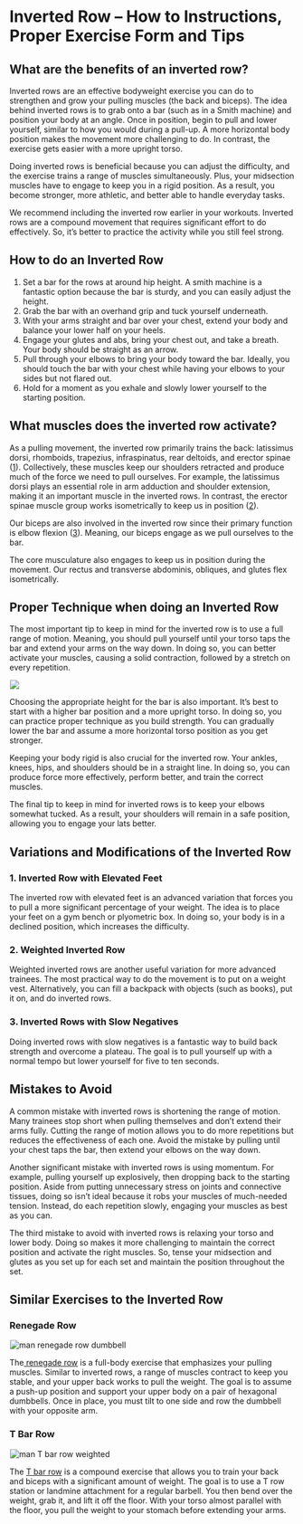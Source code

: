 # Inverted Row – How to Instructions, Proper Exercise Form and Tips

## What are the benefits of an inverted row? 

Inverted rows are an effective bodyweight exercise you can do to strengthen and grow your pulling muscles (the back and biceps). The idea behind inverted rows is to grab onto a bar (such as in a Smith machine) and position your body at an angle. Once in position, begin to pull and lower yourself, similar to how you would during a pull-up. A more horizontal body position makes the movement more challenging to do. In contrast, the exercise gets easier with a more upright torso.

Doing inverted rows is beneficial because you can adjust the difficulty, and the exercise trains a range of muscles simultaneously. Plus, your midsection muscles have to engage to keep you in a rigid position. As a result, you become stronger, more athletic, and better able to handle everyday tasks.

We recommend including the inverted row earlier in your workouts. Inverted rows are a compound movement that requires significant effort to do effectively. So, it’s better to practice the activity while you still feel strong.

## How to do an Inverted Row

  1. Set a bar for the rows at around hip height. A smith machine is a fantastic option because the bar is sturdy, and you can easily adjust the height.
  2. Grab the bar with an overhand grip and tuck yourself underneath.
  3. With your arms straight and bar over your chest, extend your body and balance your lower half on your heels.
  4. Engage your glutes and abs, bring your chest out, and take a breath. Your body should be straight as an arrow.
  5. Pull through your elbows to bring your body toward the bar. Ideally, you should touch the bar with your chest while having your elbows to your sides but not flared out.
  6. Hold for a moment as you exhale and slowly lower yourself to the starting position.

## What muscles does the inverted row activate?

As a pulling movement, the inverted row primarily trains the back: latissimus dorsi, rhomboids, trapezius, infraspinatus, rear deltoids, and erector spinae ([1](https://pubmed.ncbi.nlm.nih.gov/19197209/)). Collectively, these muscles keep our shoulders retracted and produce much of the force we need to pull ourselves. For example, the latissimus dorsi plays an essential role in arm adduction and shoulder extension, making it an important muscle in the inverted rows. In contrast, the erector spinae muscle group works isometrically to keep us in position ([2](https://www.physio-pedia.com/Erector_Spinae)).

Our biceps are also involved in the inverted row since their primary function is elbow flexion ([3](https://www.physio-pedia.com/Biceps_brachii)). Meaning, our biceps engage as we pull ourselves to the bar. 

The core musculature also engages to keep us in position during the movement. Our rectus and transverse abdominis, obliques, and glutes flex isometrically.

## Proper Technique when doing an Inverted Row

The most important tip to keep in mind for the inverted row is to use a full range of motion. Meaning, you should pull yourself until your torso taps the bar and extend your arms on the way down. In doing so, you can better activate your muscles, causing a solid contraction, followed by a stretch on every repetition.

![](data:image/gif;base64,R0lGODlhAQABAAAAACH5BAEKAAEALAAAAAABAAEAAAICTAEAOw==)![](https://www.hevyapp.com/wp-content/uploads/DSC04215-1024x694.jpg)

Choosing the appropriate height for the bar is also important. It’s best to start with a higher bar position and a more upright torso. In doing so, you can practice proper technique as you build strength. You can gradually lower the bar and assume a more horizontal torso position as you get stronger. 

Keeping your body rigid is also crucial for the inverted row. Your ankles, knees, hips, and shoulders should be in a straight line. In doing so, you can produce force more effectively, perform better, and train the correct muscles.

The final tip to keep in mind for inverted rows is to keep your elbows somewhat tucked. As a result, your shoulders will remain in a safe position, allowing you to engage your lats better. 

## Variations and Modifications of the Inverted Row

### 1\. Inverted Row with Elevated Feet

The inverted row with elevated feet is an advanced variation that forces you to pull a more significant percentage of your weight. The idea is to place your feet on a gym bench or plyometric box. In doing so, your body is in a declined position, which increases the difficulty. 

### 2\. Weighted Inverted Row

Weighted inverted rows are another useful variation for more advanced trainees. The most practical way to do the movement is to put on a weight vest. Alternatively, you can fill a backpack with objects (such as books), put it on, and do inverted rows. 

### 3\. Inverted Rows with Slow Negatives

Doing inverted rows with slow negatives is a fantastic way to build back strength and overcome a plateau. The goal is to pull yourself up with a normal tempo but lower yourself for five to ten seconds.

## Mistakes to Avoid

A common mistake with inverted rows is shortening the range of motion. Many trainees stop short when pulling themselves and don’t extend their arms fully. Cutting the range of motion allows you to do more repetitions but reduces the effectiveness of each one. Avoid the mistake by pulling until your chest taps the bar, then extend your elbows on the way down.

Another significant mistake with inverted rows is using momentum. For example, pulling yourself up explosively, then dropping back to the starting position. Aside from putting unnecessary stress on joints and connective tissues, doing so isn’t ideal because it robs your muscles of much-needed tension. Instead, do each repetition slowly, engaging your muscles as best as you can.

The third mistake to avoid with inverted rows is relaxing your torso and lower body. Doing so makes it more challenging to maintain the correct position and activate the right muscles. So, tense your midsection and glutes as you set up for each set and maintain the position throughout the set.

## Similar Exercises to the Inverted Row

### Renegade Row

![man renegade row dumbbell](data:image/gif;base64,R0lGODlhAQABAAAAACH5BAEKAAEALAAAAAABAAEAAAICTAEAOw==)![man renegade row dumbbell](https://www.hevyapp.com/wp-content/uploads/DSC03430-edited-1024x576.jpg)

The[ renegade row](https://www.hevyapp.com/exercises/how-to-renegade-row/) is a full-body exercise that emphasizes your pulling muscles. Similar to inverted rows, a range of muscles contract to keep you stable, and your upper back works to pull the weight. The goal is to assume a push-up position and support your upper body on a pair of hexagonal dumbbells. Once in place, you must tilt to one side and row the dumbbell with your opposite arm. 

### T Bar Row

![man T bar row weighted ](data:image/gif;base64,R0lGODlhAQABAAAAACH5BAEKAAEALAAAAAABAAEAAAICTAEAOw==)![man T bar row weighted ](https://www.hevyapp.com/wp-content/uploads/DSC04281-1024x683.jpg)

The [T bar row](https://www.hevyapp.com/exercises/how-to-t-bar-row/) is a compound exercise that allows you to train your back and biceps with a significant amount of weight. The goal is to use a T row station or landmine attachment for a regular barbell. You then bend over the weight, grab it, and lift it off the floor. With your torso almost parallel with the floor, you pull the weight to your stomach before extending your arms.